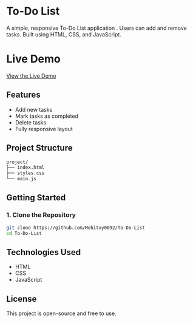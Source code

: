 # To-Do List
A simple, responsive To-Do List application . Users can add and remove tasks. Built using HTML, CSS, and JavaScript.

# Live Demo
[View the Live Demo](https://todo-list0092.netlify.app/)

## Features
- Add new tasks
- Mark tasks as completed
- Delete tasks
- Fully responsive layout

## Project Structure
```bash
project/
├── index.html
├── styles.css
└── main.js
```
## Getting Started

### 1. Clone the Repository
 ```bash
git clone https://github.com/Mohitxy0092/To-Do-List
cd To-Do-List
```
## Technologies Used
- HTML
- CSS
- JavaScript

## License
This project is open-source and free to use.
